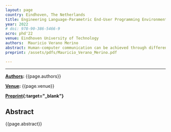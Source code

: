 ```yaml
---
layout: page
country: Eindhoven, The Netherlands
title: Engineering Language-Parametric End-User Programming Environments for DSLs
year: 2022
# doi: 978-90-386-5466-9
acro: phd'22
venue: Eindhoven University of Technology
authors:  Mauricio Verano Merino
abstract: Human-computer communication can be achieved through different interfaces such as Graphical User Interfaces (GUIs), Tangible User Interfaces (TUIs), command-line interfaces, and programming languages. In this thesis, we used some of these inter- faces; however, we focused on programming languages which are artificial languages consisting of instructions written by humans and executed by computers. In order to create these programs, humans use specialized tools called programming environments that offer a set of utilities that ease human-computer communication. When creating programs, users must learn the language’s syntax and get acquainted with the pro- gramming environment. Unfortunately, programming languages usually offer a single user interface or syntax, which is not ideal considering different types of users with varied backgrounds and expertise will use it. Given the increasing number of people performing any kind of programming activity, it is important to offer different inter- faces depending on the programming task and the background of the users. However, from the language engineering point of view, offering multiple user interfaces for the same language is expensive, and if we specifically consider Domain-Specific Languages (DSLs), it is even more expensive given their audience and development teams’ size. Therefore, we study how to engineer different user interfaces for DSLs in a practical way. This thesis presents different mechanisms to engineer different language-parametric programming environments for end-users. These mechanisms rely heavily on reusing existing language components for existing languages or helping language engineers define these interfaces for new languages. We mainly studied four technological spaces, namely, Grammarware, Computational Notebooks, Block-based environments, and Projec- tional editors. We present three different language-parametric interfaces for interacting with DSLs, namely computational notebooks, projectional editors, and block-based editors. These interfaces offer different user experiences and rely upon different technological spaces. Different notations are associated with different technological spaces; for in- stance, grammarware is associated with text files, while block-based environments are associated with Blockly and JavaScript files. Therefore, to provide different notations for their languages, we have to "space travel" so that language engineers can select the most appropriate technological space and interface for their target audience. To support this, we defined grammarware as a common starting point to allow traveling to different technological spaces (e.g., computational notebooks space, projectional editors space, or block-based space). Based on this idea, we developed three tools that allowed language engineers to generate different interfaces for their DSLs based on a grammar definition of the language. Our results show that it is possible to generate these different user interfaces and decrease the effort required to create these. However, additional research is required to improve the usability of the generated interfaces and make the generation of these interfaces more flexible so that users’ data can be used as part of the generated interfaces.
preprint: /assets/pdfs/Mauricio_Verano_Merino.pdf

---
```


---

**[Authors](#):** {{page.authors}}

**[Venue](#):** {{page.venue}}


<!-- **[DOI]({{page.doi}})** |  -->
**[Preprint]({{page.preprint}}){:target="_blank"}** 

## Abstract

{{page.abstract}}
